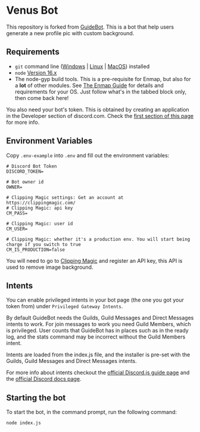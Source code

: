# Venus Bot

This repository is forked from [GuideBot](https://github.com/AnIdiotsGuide/guidebot). This is a bot that help users generate a new profile pic with custom background.

## Requirements

- `git` command line ([Windows](https://git-scm.com/download/win) | [Linux](https://git-scm.com/download/linux) | [MacOS](https://git-scm.com/download/mac)) installed
- `node` [Version 16.x](https://nodejs.org)
- The node-gyp build tools. This is a pre-requisite for Enmap, but also for a **lot** of other modules. See [The Enmap Guide](https://enmap.evie.codes/install#pre-requisites) for details and requirements for your OS. Just follow what's in the tabbed block only, then come back here!

You also need your bot's token. This is obtained by creating an application in
the Developer section of discord.com. Check the [first section of this page](https://anidiots.guide/getting-started/getting-started-long-version)
for more info.

## Environment Variables
Copy `.env-example` into `.env` and fill out the environment variables:

```.env
# Discord Bot Token
DISCORD_TOKEN=

# Bot owner id
OWNER=

# Clipping Magic settings: Get an account at https://clippingmagic.com/
# Clipping Magic: api key
CM_PASS=

# Clipping Magic: user id
CM_USER=

# Clipping Magic: whether it's a production env. You will start being charge if you switch to true
CM_IS_PRODUCTION=false
```

You will need to go to [Clipping Magic](https://clippingmagic.com/api/pricing) and register an API key, this API is used to remove image background.

## Intents

You can enable privileged intents in your bot page
(the one you got your token from) under `Privileged Gateway Intents`.

By default GuideBot needs the Guilds, Guild Messages and Direct Messages intents to work.
For join messages to work you need Guild Members, which is privileged.
User counts that GuideBot has in places such as in the ready log, and the stats
command may be incorrect without the Guild Members intent.

Intents are loaded from the index.js file, and the installer is pre-set with the Guilds, Guild Messages and Direct Messages intents.

For more info about intents checkout the [official Discord.js guide page](https://discordjs.guide/popular-topics/intents.html) and the [official Discord docs page](https://discord.com/developers/docs/topics/gateway#gateway-intents).

## Starting the bot

To start the bot, in the command prompt, run the following command:

```shell
node index.js
```
